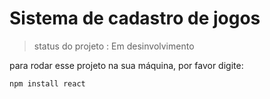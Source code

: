 # Sistema de cadastro de jogos

>status do projeto : Em desinvolvimento

para rodar esse projeto na sua máquina, por favor digite:

```
npm install react 
```
